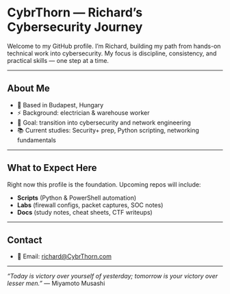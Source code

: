 # CybrThorn — Richard’s Cybersecurity Journey

Welcome to my GitHub profile. I’m Richard, building my path from hands-on technical work into cybersecurity. My focus is discipline, consistency, and practical skills — one step at a time.

---

## About Me
- 📍 Based in Budapest, Hungary  
- ⚡ Background: electrician & warehouse worker  
- 🎯 Goal: transition into cybersecurity and network engineering  
- 📚 Current studies: Security+ prep, Python scripting, networking fundamentals  

---

## What to Expect Here
Right now this profile is the foundation. Upcoming repos will include:
- **Scripts** (Python & PowerShell automation)  
- **Labs** (firewall configs, packet captures, SOC notes)  
- **Docs** (study notes, cheat sheets, CTF writeups)  

---

## Contact
- 📧 Email: [richard@CybrThorn.com](mailto:richard@CybrThorn.com)  

---

*“Today is victory over yourself of yesterday; tomorrow is your victory over lesser men.”* — Miyamoto Musashi


